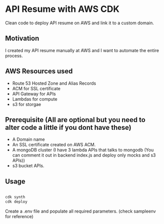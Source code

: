 # API Resume with AWS CDK

Clean code to deploy API resume on AWS and link it to a custom domain.

## Motivation

I created my API resume manually at AWS and I want to automate the entire process.

## AWS Resources used

- Route 53 Hosted Zone and Alias Records
- ACM for SSL certificate
- API Gateway for APIs
- Lambdas for compute
- s3 for storgae

## Prerequisite (All are optional but you need to alter code a little if you dont have these)

- A Domain name
- An SSL certificate created on AWS ACM.
- A mongoDB cluster (I have 3 lambda APIs that talks to mongodb (You can comment it out in backend index.js and deploy only mocks and s3 APIs))
- s3 bucket APIs.

## Usage

```bash

cdk synth
cdk deploy

```
Create a .env file and populate all required parameters. (check sampleenv for reference)

